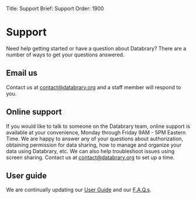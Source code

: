 Title: Support
Brief: Support
Order: 1900

# Support

Need help getting started or have a question about Databrary? There are a number of ways to get your questions answered.

## Email us 
Contact us at [contact@databrary.org](mailto:contact@databrary.org "Email Databrary") and a staff member will respond to you. 

## Online support
If you would like to talk to someone on the Databrary team, online support is available at your convenience, Monday through Friday 9AM - 5PM Eastern Time. We are happy to answer any of your questions about authorization, obtaining permission for data sharing, how to manage and organize your data using Databrary, etc. We can also help troubleshoot issues using screen sharing. Contact us at [contact@databrary.org](mailto:contact@databrary.org "Email Databrary") to set up a time.

## User guide
We are continually updating our [User Guide](|filename|../resources/guide/investigators.md) and our [F.A.Q.s](|filename|../resources/faq.md). 

